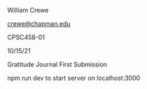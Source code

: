 William Crewe

crewe@chapman.edu

CPSC458-01

10/15/21

Gratitude Journal First Submission

npm run dev to start server on localhost:3000
